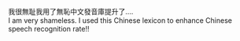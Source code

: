 我很無耻我用了無恥中文發音庫提升了....  
I am very shameless. I used this Chinese lexicon to enhance Chinese speech recognition rate!!  
